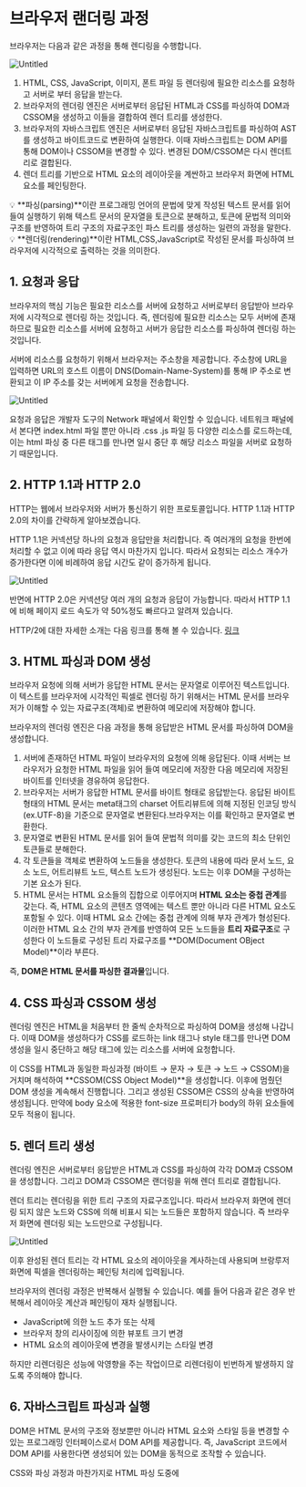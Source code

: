# 브라우저 랜더링 과정

브라우저는 다음과 같은 과정을 통해 렌디링을 수행합니다.

![Untitled](https://s3-us-west-2.amazonaws.com/secure.notion-static.com/53b26489-e020-4f30-8792-8924e76a604f/Untitled.png)

1. HTML, CSS, JavaScript, 이미지, 폰트 파일 등 렌더링에 필요한 리소스를 요청하고 서버로 부터 응답을 받는다.
2. 브라우저의 렌더링 엔진은 서버로부터 응답된 HTML과 CSS를 파싱하여 DOM과 CSSOM을 생성하고 이들을 결합하여 렌더 트리를 생성한다.
3. 브라우저의 자바스크립트 엔진은 서버로부터 응답된 자바스크립트를 파싱하여 AST를 생성하고 바이트코드로 변환하여 실행한다. 이때 자바스크립트는 DOM API를 통해 DOM이나 CSSOM을 변경할 수 있다. 변경된 DOM/CSSOM은 다시 렌더트리로 결합된다.
4. 렌더 트리를 기반으로 HTML 요소의 레이아웃을 계싼하고 브라우저 화면에 HTML 요소를 페인팅한다.

<aside>
💡 **파싱(parsing)**이란 프로그래밍 언어의 문법에 맞게 작성된 텍스트 문서를 읽어 들여 실행하기 위해 텍스트 문서의 문자열을 토큰으로 분해하고, 토큰에 문법적 의미와 구조를 반영하여 트리 구조의 자료구조인 파스 트리를 생성하는 일련의 과정을 말한다.

</aside>

<aside>
💡 **렌더링(rendering)**이란 HTML,CSS,JavaScript로 작성된 문서를 파싱하여 브라우저에 시각적으로 출력하는 것을 의미한다.

</aside>

## 1. 요청과 응답

브라우저의 핵심 기능은 필요한 리소스를 서버에 요청하고 서버로부터 응답받아 브라우저에 시각적으로 렌더링 하는 것입니다. 즉, 렌더링에 필요한 리소스는 모두 서버에 존재하므로 필요한 리소스를 서버에 요청하고 서버가 응답한 리소스를 파싱하여 렌더링 하는 것입니다.

서버에 리소스를 요청하기 위해서 브라우저는 주소창을 제공합니다. 주소창에 URL을 입력하면 URL의 호스트 이름이 DNS(Domain-Name-System)를 통해 IP 주소로 변환되고 이 IP 주소를 갖는 서버에게 요청을 전송합니다.

![Untitled](https://s3-us-west-2.amazonaws.com/secure.notion-static.com/6450671c-36af-4c7c-8621-3ec945ab4b77/Untitled.png)

요청과 응답은 개발자 도구의 Network 패널에서 확인할 수 있습니다. 네트워크 패널에서 본다면 index.html 파일 뿐만 아니라 .css .js 파일 등 다양한 리소스를 로드하는데, 이는 html 파싱 중 다른 태그를 만나면 일시 중단 후 해당 리소스 파일을 서버로 요청하기 때문입니다.

## 2. HTTP 1.1과 HTTP 2.0

HTTP는 웹에서 브라우저와 서버가 통신하기 위한 프로토콜입니다. HTTP 1.1과 HTTP 2.0의 차이를 간략하게 알아보겠습니다.

HTTP 1.1은 커넥션당 하나의 요청과 응답만을 처리합니다. 즉 여러개의 요청을 한번에 처리할 수 없고 이에 따라 응답 역시 마찬가지 입니다. 따라서 요청되는 리소스 개수가 증가한다면 이에 비례하여 응답 시간도 같이 증가하게 됩니다.

![Untitled](https://s3-us-west-2.amazonaws.com/secure.notion-static.com/77947590-41e7-4495-a3e2-a3c60506eba4/Untitled.png)

반면에 HTTP 2.0은 커넥션당 여러 개의 요청과 응답이 가능합니다. 따라서 HTTP 1.1에 비해 페이지 로드 속도가 약 50%정도 빠르다고 알려져 있습니다.

HTTP/2에 대한 자세한 소개는 다음 링크를 통해 볼 수 있습니다. [링크](https://developers.google.com/web/fundamentals/performance/http2?hl=ko#spdy_%EB%B0%8F_http2%EC%9D%98_%EA%B0%84%EB%9E%B5%ED%95%9C_%EC%97%AD%EC%82%AC)

## 3. HTML 파싱과 DOM 생성

브라우저 요청에 의해 서버가 응답한 HTML 문서는 문자열로 이루어진 텍스트입니다. 이 텍스트를 브라우저에 시각적인 픽셀로 렌더링 하기 위해서는 HTML 문서를 브라우저가 이해할 수 있는 자료구조(객체)로 변환하여 메모리에 저장해야 합니다.

브라우저의 렌더링 엔진은 다음 과정을 통해 응답받은 HTML 문서를 파싱하여 DOM을 생성합니다.

1. 서버에 존재하던 HTML 파일이 브라우저의 요청에 의해 응답된다. 이때 서버는 브라우저가 요청한 HTML 파일을 읽어 들여 메모리에 저장한 다음 메모리에 저장된 바이트를 인터넷을 경유하여 응답한다.
2. 브라우저는 서버가 응답한 HTML 문서를 바이트 형태로 응답받는다. 응답된 바이트 형태의 HTML 문서는 meta태그의 charset 어트리뷰트에 의해 지정된 인코딩 방식(ex.UTF-8)을 기준으로 문자열로 변환된다.브라우저는 이를 확인하고 문자열로 변환한다.
3. 문자열로 변환된 HTML 문서를 읽어 들여 문법적 의미를 갖는 코드의 최소 단위인 토큰들로 분해한다.
4. 각 토큰들을 객체로 변환하여 노드들을 생성한다. 토큰의 내용에 따라 문서 노드, 요소 노드, 어트리뷰트 노드, 텍스트 노드가 생성된다. 노드는 이후 DOM을 구성하는 기본 요소가 된다.
5. HTML 문서는 HTML 요소들의 집합으로 이루어지며 **HTML 요소는 중첩 관계**를 갖는다. 즉, HTML 요소의 콘텐츠 영역에는 텍스트 뿐만 아니라 다른 HTML 요소도 포함될 수 있다. 이때 HTML 요소 간에는 중첩 관계에 의해 부자 관계가 형성된다. 이러한 HTML 요소 간의 부자 관계를 반영하여 모든 노드들을 **트리 자료구조**로 구성한다 이 노드들로 구성된 트리 자료구조를 **DOM(Document OBject Model)**이라 부른다.

즉, **DOM은 HTML 문서를 파싱한 결과물**입니다.

## 4. CSS 파싱과 CSSOM 생성

렌더링 엔진은 HTML을 처음부터 한 줄씩 순차적으로 파싱하여 DOM을 생성해 나갑니다. 이때 DOM을 생성하다가 CSS를 로드하는 link 태그나 style 태그를 만나면 DOM 생성을 일시 중단하고 해당 태그에 있는 리소스를 서버에 요청합니다.

이 CSS를 HTML과 동일한 파싱과정 (바이트 → 문자 → 토큰 → 노드 → CSSOM)을 거치며 해석하여 **CSSOM(CSS Object Model)**을 생성합니다. 이후에 멈췄던 DOM 생성을 계속해서 진행합니다. 그리고 생성된 CSSOM은 CSS의 상속을 반영하여 생성됩니다. 만약에 body 요소에 적용한 font-size 프로퍼티가 body의 하위 요소들에 모두 적용이 됩니다.

## 5. 렌더 트리 생성

렌더링 엔진은 서버로부터 응답받은 HTML과 CSS를 파싱하여 각각 DOM과 CSSOM을 생성합니다. 그리고 DOM과 CSSOM은 랜더링을 위해 렌더 트리로 결합됩니다.

렌더 트리는 렌더링을 위한 트리 구조의 자료구조입니다. 따라서 브라우저 화면에 렌더링 되지 않은 노드와 CSS에 의해 비표시 되는 노드들은 포함하지 않습니다. 즉 브라우저 화면에 렌더링 되는 노드만으로 구성됩니다.

![Untitled](https://s3-us-west-2.amazonaws.com/secure.notion-static.com/53c06582-fc3f-4817-97bb-aa59f87adf49/Untitled.png)

이후 완성된 렌더 트리는 각 HTML 요소의 레이아웃을 계사하는데 사용되며 브랑루저 화면에 픽셀을 렌더링하는 페인팅 처리에 입력됩니다.

브라우저의 렌더링 과정은 반복해서 실행될 수 있습니다. 예를 들어 다음과 같은 경우 반복해서 레이아웃 계산과 페인팅이 재차 실행됩니다.

-   JavaScript에 의한 노드 추가 또는 삭제
-   브라우저 창의 리사이징에 의한 뷰포트 크기 변경
-   HTML 요소의 레이아웃에 변경을 발생시키는 스타일 변경

하지만 리렌더링은 성능에 악영향을 주는 작업이므로 리렌더링이 빈번하게 발생하지 않도록 주의해야 합니다.

## 6. 자바스크립트 파싱과 실행

DOM은 HTML 문서의 구조와 정보뿐만 아니라 HTML 요소와 스타일 등을 변경할 수 있는 프로그래밍 인터페이스로서 DOM API를 제공합니다. 즉, JavaScript 코드에서 DOM API를 사용한다면 생성되어 있는 DOM을 동적으로 조작할 수 있습니다.

CSS와 파싱 과정과 마찬가지로 HTML 파싱 도중에 <script> 태그를 만난다면 HTML 파싱을 일시 중단하고 <script> 태그내의 코드를 서버로 부터 요청하여 응답을 받습니다. 그리고 그 코드를 파싱하기 위해 JavaScript 엔진에 제어권을 넘깁니다. 이후 JavaScript 파싱이 종료된다면 제어권을 다시 넘겨 HTML 파싱이 중단된 시점에서 부터 DOM 형성을 재개합니다.

JavaScript 파싱과 실행은 브라우저의 렌더링 엔진이 아닌 자바스크립트 엔진이 처리합니다. 자바스크립트 엔진은 자바스크립트 코드를 파싱하여 CPU가 이해할 수 있는 저수준 언어로 변환하고 실행하는 역할을 합니다. 자바스크립트 엔진은 자바스크립트를 해석하여 **AST(Abstract Syntax Tree)**를 생성합니다. 그리고 AST를 기반으로 인터프리터가 실행할 수 있는 중간 코드인 바이트코드를 생성하여 실행합니다.

![Untitled](https://s3-us-west-2.amazonaws.com/secure.notion-static.com/75cbbe19-9816-45cd-a58c-642df1eb96b3/Untitled.png)

-   토크나이징: 문자열인 자바스크립트 소스코드를 어휘 분석하여 문법적 의미를 갖는 코드의 최소 단위인 토큰들로 분해합니다.
-   파싱: 토큰들의 집합을 구문 분석 하여 AST를 생성합니다. AST는 토큰에 문법적 의미와 구조를 반영한 트리 구조의 자료구조입니다. AST를 사용하면 트랜스파일러를 구현할 수 있습니다.
-   바이트코드 생성과 실행: 파싱 결과로 생성된 AST는 바이트코드로 변환되고 인터프리터에 의해 실행됩니다.

## 7. 리플로우와 리페인트

DOM API에 의해 DOM이나 CSSOM이 변경된 경우 DOM과 CSSOM은 다시 렌더 트리로 결합되고 변경된 렌더 트리를 기반으로 레이아웃 페인트 과정을 거쳐 브라우저의 화면에 다시 렌더링 됩니다. 이를 리플로우/리페인트라고 합니다.

리플로우는 레이아웃을 다시 계산하는 것을 의미하며, 레이아웃에 영향을 주는 변경이 발생한 경우에 한하여 실행됩니다. 리페인트는 재결합된 렌더 트리를 기반으로 다시 페인트를 하는 것을 의미합니다.

따라서 리플로우와 리페인트가 반드시 순차적으로 실행되는 것은 아닙니다. 레이아웃에 영향이 없는 변경은 리플로우 없이 리페인트만 실행됩니다.

## 8. 자바스크립트 파싱에 의한 HTML 파싱 중단.

자바스크립트 파싱과 실행 부분에서도 언급했지만, DOM 형성 중에 script 태그를 만나면 DOM 형성을 일시 중단 후 서버와 요청한다고 언급했었습니다. CSS 파싱과 CSSOM 형성에서도 이와같은 형태로 나타났었습니다. 즉 브라우저는 동기저으로, 순차적으로 실행됩니다.

만약에 index.html 파일이 실행되고 있는 도중에 app.js의 파싱이 실행된다면 HTML 파싱은 일시중단 됩니다. 하지만 **app.js 파일 안에 DOM API를 통해 리플로우와 리페이트가 발생한다면 미완성된 DOM을 조작하는 것이 됩니다**. 이 과정에서 문제가 발생할 수 있습니다.

이러한 문제를 해결하기 위해 body 요소의 가장 아래에 자바스크립트 태그를 위치시킵니다. 이렇게 위치를 지정한다면 다음과 같은 이점을 얻을 수 있습니다.

-   DOM이 완성되지 않은 상태에서 자바스크립트가 DOM을 조작하면 에러가 발생할 수 있다.
-   자바스크립트 로딩/파싱/실행으로 인해 HTML 요소들의 렌더링에 지장받는 일이 발생하지 않아 페이지 로딩 시간이 단축된다.

## 9. script 태그의 async/defer 어트리뷰트

자바스크립트 파싱에 의한 HTML 파싱 중단 문제를 근본적으로 해결하기 위해 script 태그에 async와 defer 어트리뷰트가 추가되었습니다.

이 두 경우는 src 어트리뷰트를 통해 외부 자바스크립트 파일을 로드하는 경우에만 사용할 수 있습니다. 즉 src 어트리뷰트가 없다며 사용할 수 없습니다.

```jsx
<script async src='extern.js'></script>
<script defer src='extern.js'></script>
```

async와 defer 어트리뷰트를 사용하면 HTML 파싱과 자바스크립트 파일 로드가 비동기적으로 진행됩니다.

### async 어트리뷰트

HTML 파싱과 외부 자바스크립트 파일의 로드가 비동기적으로 동시에 진행됩니다. 단 자바스크립트의 파싱과 실행은 JS 파일 로드가 완료된 후 진행되며 이 때 HTML 파싱은 중단됩니다. 즉 로드는 비동기적으로 실행되지만 로드 된 후 로드된 JS 파일이 실행 되고 그 때 HTML 파싱은 중단됩니다.

여러개의 script 태그에 async 어트리뷰트를 지정하면 script 태그의 순서와는 상관없이 로드가 완료된 JS부터 먼저 실행되므로 순서가 보장되지 않습니다.

### defer 어트리뷰트

async와 같이 HTML 파싱되는 도중에 비동기적으로 JS 파일로드를 합니다. 하지만 async와는 다르게 JS의 파싱과 실행은 HTML 파싱이 완료된 직후에 진행됩니다. 따라서 DOM 생성 완료 후 실행되어야 할 JS실행에 유용한 어트리뷰트입니다.
